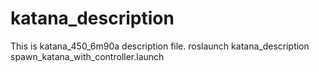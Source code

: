 # katana_description
This is katana_450_6m90a description file.
roslaunch katana_description spawn_katana_with_controller.launch

